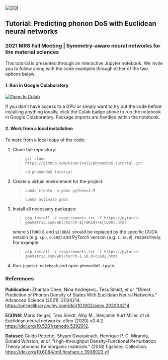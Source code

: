 [![DOI](https://zenodo.org/badge/423683286.svg)](https://zenodo.org/badge/latestdoi/423683286)
## Tutorial: Predicting phonon DoS with Euclidean neural networks
### 2021 MRS Fall Meeting | Symmetry-aware neural networks for the material sciences

This tutorial is presented through an interactive Jupyter notebook. We invite you to follow along with the code examples through either of the two options below:

#### 1. Run in Google Colaboratory
[![Open In Colab](https://colab.research.google.com/assets/colab-badge.svg)](https://colab.research.google.com/github/ninarina12/phononDoS_tutorial/blob/main/phononDoS.ipynb)

If you don't have access to a GPU or simply want to try out the code before installing anything locally, click the Colab badge above to run the notebook in Google Colaboratory. Package imports are handled within the notebook.

#### 2. Work from a local installation
To work from a local copy of the code:

1. Clone the repository:
	> `git clone https://github.com/ninarina12/phononDoS_tutorial.git`

	> `cd phononDoS_tutorial`

2. Create a virtual environment for the project:
	> `conda create -n pdos python=3.9`

	> `conda activate pdos`

3. Install all necessary packages:
	> `pip install -r requirements.txt -f https://pytorch-geometric.com/whl/torch-${TORCH}+${CUDA}.html`

	where `${TORCH}` and `${CUDA}` should be replaced by the specific CUDA version (e.g. `cpu`, `cu102`) and PyTorch version (e.g. `1.10.0`), respectively. For example:

	> `pip install -r requirements.txt -f https://pytorch-geometric.com/whl/torch-1.10.0+cu102.html`

4. Run `jupyter notebook` and open `phononDoS.ipynb`.

### References
**Publication:** Zhantao Chen, Nina Andrejevic, Tess Smidt, *et al.* "Direct Prediction of Phonon Density of States With Euclidean Neural Networks." Advanced Science (2021): 2004214. https://onlinelibrary.wiley.com/doi/10.1002/advs.202004214

**E(3)NN:** Mario Geiger, Tess Smidt, Alby M., Benjamin Kurt Miller, *et al.* Euclidean neural networks: e3nn (2020) v0.4.2. https://doi.org/10.5281/zenodo.5292912.

**Dataset:** Guido Petretto, Shyam Dwaraknath, Henrique P. C. Miranda, Donald Winston, *et al.* "High-throughput Density-Functional Perturbation Theory phonons for inorganic materials." (2018) figshare. Collection. https://doi.org/10.6084/m9.figshare.c.3938023.v1
